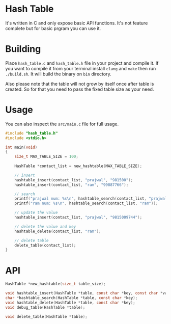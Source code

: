 # Hash Table
It's written in C and only expose basic API functions. It's not feature complete but for basic prgram you can use it.

# Building
Place `hash_table.c` and `hash_table.h` file in your project and compile it.
If you want to compile it from your terminal install `clang` and `make` then run `./build.sh`. It will build the binary on `bin` directory.

Also please note that the table will not grow by itself once after table is created. So for that you need to pass the fixed table size as your need.

# Usage
You can also inspect the `src/main.c` file for full usage.

```c
#include "hash_table.h"
#include <stdio.h>

int main(void)
{
    size_t MAX_TABLE_SIZE = 100;
    
    HashTable *contact_list = new_hashtable(MAX_TABLE_SIZE);

    // insert
    hashtable_insert(contact_list, "prajwal", "981500");
    hashtable_insert(contact_list, "ram", "99887766");

    // search
    printf("prajwal num: %s\n", hashtable_search(contact_list, "prajwal"));
    printf("ram num: %s\n", hashtable_search(contact_list, "ram"));

    // update the value
    hashtable_insert(contact_list, "prajwal", "9815009744");

    // delete the value and key
    hashtable_delete(contact_list, "ram");

    // delete table
    delete_table(contact_list);
}
```

# API
```c
HashTable *new_hashtable(size_t table_size);

void hashtable_insert(HashTable *table, const char *key, const char *value);
char *hashtable_search(HashTable *table, const char *key);
void hashtable_delete(HashTable *table, const char *key);
void debug_table(HashTable *table);

void delete_table(HashTable *table);
```
